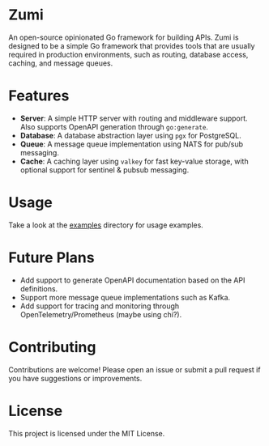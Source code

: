 # Zumi

An open-source opinionated Go framework for building APIs.
Zumi is designed to be a simple Go framework that provides tools that are usually
required in production environments, such as routing, database access, caching, and message queues.

# Features

- **Server**: A simple HTTP server with routing and middleware support. Also supports OpenAPI generation through `go:generate`.
- **Database**: A database abstraction layer using `pgx` for PostgreSQL.
- **Queue**: A message queue implementation using NATS for pub/sub messaging.
- **Cache**: A caching layer using `valkey` for fast key-value storage, with optional support for sentinel & pubsub messaging.

# Usage

Take a look at the [examples](examples) directory for usage examples.

# Future Plans

- Add support to generate OpenAPI documentation based on the API definitions.
- Support more message queue implementations such as Kafka.
- Add support for tracing and monitoring through OpenTelemetry/Prometheus (maybe using chi?).

# Contributing

Contributions are welcome! Please open an issue or submit a pull request if you have suggestions or improvements.

# License

This project is licensed under the MIT License.
